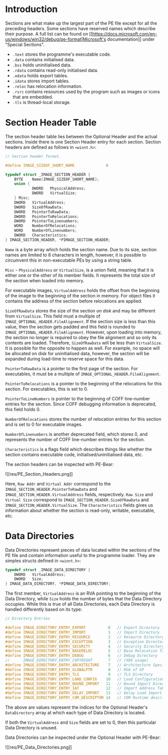 # Introduction

Sections are what make up the largest part of the PE file except for all the preceding headers. Some sections have reserved names which describe their purpose. A full list can be found on [[https://docs.microsoft.com/en-us/windows/win32/debug/pe-format|Microsoft's documentation]] under "Special Sections".

- `.text` stores the programme's executable code.
- `.data` contains initialised data.
- `.bss` holds uninitialised data.
- `.rdata` contains read-only initialised data.
- `.edata` holds export tables.
- `.idata` stores import tables.
- `.reloc` has relocation information.
- `.rsrc` contains resources used by the program such as images or icons that are embedded.
- `.tls` is thread-local storage.

# Section Header Table

The section header table lies between the Optional Header and the actual sections. Inside there is one Section Header entry for each section. Section headers are defined as follows in `<winnt.h>`:

```cpp
// Section header format.

#define IMAGE_SIZEOF_SHORT_NAME              8

typedef struct _IMAGE_SECTION_HEADER {
    BYTE    Name[IMAGE_SIZEOF_SHORT_NAME];
    union {
            DWORD   PhysicalAddress;
            DWORD   VirtualSize;
    } Misc;
    DWORD   VirtualAddress;
    DWORD   SizeOfRawData;
    DWORD   PointerToRawData;
    DWORD   PointerToRelocations;
    DWORD   PointerToLinenumbers;
    WORD    NumberOfRelocations;
    WORD    NumberOfLinenumbers;
    DWORD   Characteristics;
} IMAGE_SECTION_HEADER, *PIMAGE_SECTION_HEADER;
```

`Name` is a byte array which holds the section name. Due to its size, section names are limited to 8 characters in length, however, it is possible to circumvent this in non-executable PEs by using a string table.

`Misc` - `PhysicalAddress` or `VirtualSize`, is a union field, meaning that it is either one or the other of its member fields. It represents the total size of the section when loaded into memory.

For executable images, `VirtualAddress` holds the offset from the beginning of the image to the beginning of the section in memory. For object files it contains the address of the section before relocations are applied.

`SizeOfRawData` stores the size of the section *on disk* and may be different from `VirtualSize`. This field must a multiple of `IMAGE_OPTIONAL_HEADER.FileAlignment`. If the section size is less than this value, then the section gets padded and this field is rounded to `IMAGE_OPTIONAL_HEADER.FileAlignment`. However, upon loading into memory, the section no longer is required to obey the file alignment and so only its contents are loaded. Therefore, `SizeOfRawData` will be less than `VirtualSize`. It is possible for the opposite to happen as well. For example, no space will be allocated on disk for uninitialised data, however, the section will be expanded during load-time to reserve space for this data.

`PointerToRawData` is a pointer to the first page of the section. For executables, it must be a multiple of `IMAGE_OPTIONAL_HEADER.FileAlignment`.

`PointerToRelocations` is a pointer to the beginning of the relocations for this section. For executables, this is set to 0.

`PointerToLineNumbers` is pointer to the beginning of COFF line-number entries for the section. Since COFF debugging information is deprecated, this field holds 0.

`NumberOfRelocations` stores the number of relocation entries for this section and is set to 0 for executable images.

`NumberOfLinenumbers` is another deprecated field, which stores 0, and represents the number of COFF line-number entries for the section.

`Characteristics` is a flags field which describes things like whether the section contains executable code, initialised/uninitialised data, etc.

The section headers can be inspected with PE-Bear:

![[res/PE_Section_Headers.png]]

Here, `Raw Addr` and `Virtual Addr` correspond to the `IMAGE_SECTION_HEADER.PointerToRawData` and `IMAGE_SECTION_HEADER.VirtualAddress` fields, respectively. `Raw Size` and `Virtual Size` correspond to `IMAGE_SECTION_HEADER.SizeOfRawData` and `IMAGE_SECTION_HEADER.VirtualSize`. The `Characteristics` fields gives us information about whether the section is read-only, writable, executable, etc.

# Data Directories

Data Directories represent pieces of data located within the sections of the PE file and contain information useful to the programme loader. They are simples structs defined in `<winnt.h>`:

```cpp
typedef struct _IMAGE_DATA_DIRECTORY {
    DWORD   VirtualAddress;
    DWORD   Size;
} IMAGE_DATA_DIRECTORY, *PIMAGE_DATA_DIRECTORY;
```

The first member, `VirtualAddress` is an RVA pointing to the beginning of the Data Directory, while `Size` holds the number of bytes that the Data Directory occupies. While this is true of all Data Directories, each Data Directory is handled differently based on its type:

```cpp
// Directory Entries

#define IMAGE_DIRECTORY_ENTRY_EXPORT          0   // Export Directory
#define IMAGE_DIRECTORY_ENTRY_IMPORT          1   // Import Directory
#define IMAGE_DIRECTORY_ENTRY_RESOURCE        2   // Resource Directory
#define IMAGE_DIRECTORY_ENTRY_EXCEPTION       3   // Exception Directory
#define IMAGE_DIRECTORY_ENTRY_SECURITY        4   // Security Directory
#define IMAGE_DIRECTORY_ENTRY_BASERELOC       5   // Base Relocation Table
#define IMAGE_DIRECTORY_ENTRY_DEBUG           6   // Debug Directory
//      IMAGE_DIRECTORY_ENTRY_COPYRIGHT       7   // (X86 usage)
#define IMAGE_DIRECTORY_ENTRY_ARCHITECTURE    7   // Architecture Specific Data
#define IMAGE_DIRECTORY_ENTRY_GLOBALPTR       8   // RVA of GP
#define IMAGE_DIRECTORY_ENTRY_TLS             9   // TLS Directory
#define IMAGE_DIRECTORY_ENTRY_LOAD_CONFIG    10   // Load Configuration Directory
#define IMAGE_DIRECTORY_ENTRY_BOUND_IMPORT   11   // Bound Import Directory in headers
#define IMAGE_DIRECTORY_ENTRY_IAT            12   // Import Address Table
#define IMAGE_DIRECTORY_ENTRY_DELAY_IMPORT   13   // Delay Load Import Descriptors
#define IMAGE_DIRECTORY_ENTRY_COM_DESCRIPTOR 14   // COM Runtime descriptor
```

The above are values represent the indices for the Optional Header's `DataDirectory` array at which each type of Data Directory is located.

If both the `VirtualAddress` and `Size` fields are set to 0, then this particular Data Directory is unused. 

Data Directories can be inspected under the Optional Header with PE-Bear:

![[res/PE_Data_Directories.png]]